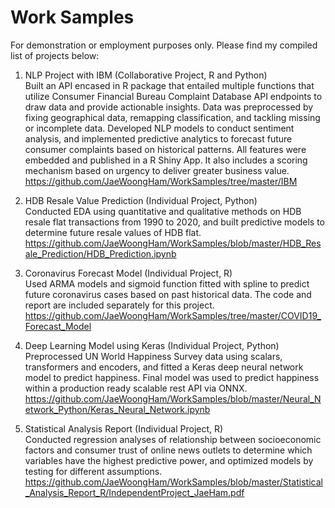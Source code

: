 # Work Samples
For demonstration or employment purposes only. Please find my compiled list of projects below:

1) NLP Project with IBM (Collaborative Project, R and Python) <br />
Built an API encased in R package that entailed multiple functions that utilize Consumer Financial Bureau Complaint Database API endpoints to draw data and provide actionable insights. Data was preprocessed by fixing geographical data, remapping classification, and tackling missing or incomplete data. Developed NLP models to conduct sentiment analysis, and implemented predictive analytics to forecast future consumer complaints based on historical patterns. All features were embedded and published in a R Shiny App. It also includes a scoring mechanism based on urgency to deliver greater business value. <br />
https://github.com/JaeWoongHam/WorkSamples/tree/master/IBM

2) HDB Resale Value Prediction (Individual Project, Python) <br />
Conducted EDA using quantitative and qualitative methods on HDB resale flat transactions from 1990 to 2020, and built predictive models to determine future resale values of HDB flat. <br />
https://github.com/JaeWoongHam/WorkSamples/blob/master/HDB_Resale_Prediction/HDB_Prediction.ipynb

3) Coronavirus Forecast Model (Individual Project, R) <br />
Used ARMA models and sigmoid function fitted with spline to predict future coronavirus cases based on past historical data. The code and report are included separately for this project. <br />
https://github.com/JaeWoongHam/WorkSamples/tree/master/COVID19_Forecast_Model

4) Deep Learning Model using Keras (Individual Project, Python) <br />
Preprocessed UN World Happiness Survey data using scalars, transformers and encoders, and fitted a Keras deep neural network model to predict happiness. Final model was used to predict happiness within a production ready scalable rest API via ONNX. <br />
https://github.com/JaeWoongHam/WorkSamples/blob/master/Neural_Network_Python/Keras_Neural_Network.ipynb

5) Statistical Analysis Report (Individual Project, R) <br />
Conducted regression analyses of relationship between socioeconomic factors and consumer trust of online news outlets to determine which variables have the highest predictive power, and optimized models by testing for different assumptions. <br />
https://github.com/JaeWoongHam/WorkSamples/blob/master/Statistical_Analysis_Report_R/IndependentProject_JaeHam.pdf

